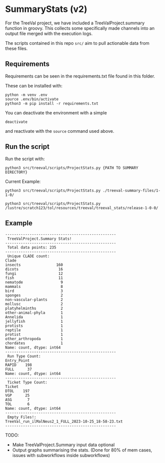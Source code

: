 # SummaryStats (v2)

For the TreeVal project, we have included a TreeValProject.summary function in groovy. This collects some specifically made channels into an output file merged with the execution logs.

The scripts contained in this repo `src/` aim to pull actionable data from these files.

## Requirements

Requirements can be seen in the requirements.txt file found in this folder.

These can be installed with:

```
python -m venv .env
source .env/bin/activate
python3 -m pip install -r requirements.txt
```

You can deactivate the environment with a simple

```
deactivate
```

and reactivate with the `source` command used above.

## Run the script

Run the script with:

```
python3 src/treeval/scripts/ProjectStats.py {PATH TO SUMMARY DIRECTORY}
```

Current Example:

```
python3 src/treeval/scripts/ProjectStats.py ./treeval-summary-files/1-1-0/

python3 src/treeval/scripts/ProjectStats.py /lustre/scratch123/tol/resources/treeval/treeval_stats/release-1-0-0/
```

## Example

```
--------------------------------------------------
 TreeValProject.Summary Stats!
--------------------------------------------------
 Total data points: 235
--------------------------------------------------
 Unique CLADE count:
Clade
insects                160
dicots                  16
fungi                   12
fish                    11
nematode                 9
mammals                  8
bird                     3
sponges                  2
non-vascular-plants      2
mollusc                  2
platyhelminths           2
other-animal-phyla       1
Annelida                 1
jellyfish                1
protists                 1
reptile                  1
protist                  1
other_arthropoda         1
chordates                1
Name: count, dtype: int64
--------------------------------------------------
 Run Type Count:
Entry_Point
RAPID    198
FULL      37
Name: count, dtype: int64
--------------------------------------------------
 Ticket Type Count:
Ticket
DTOL    197
VGP      25
ASG       7
TOL       6
Name: count, dtype: int64
--------------------------------------------------
 Empty Files!:
TreeVal_run_ilMalNeus2_1_FULL_2023-10-25_18-58-23.txt
--------------------------------------------------
```

TODO:

- Make TreeValProject.Summary input data optional
- Output graphs summarising the stats. (Done for 80% of mem cases, issues with subworkflows inside subworkflows)
